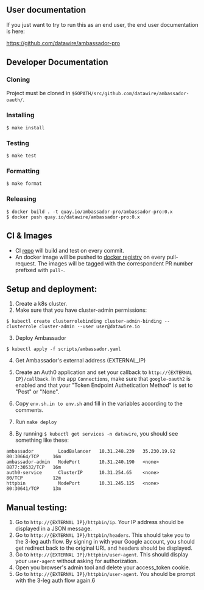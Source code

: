 ## User documentation

If you just want to try to run this as an end user, the end user documentation is here:

https://github.com/datawire/ambassador-pro

## Developer Documentation

### Cloning
Project must be cloned in `$GOPATH/src/github.com/datawire/ambassador-oauth/`.

### Installing
```
$ make install
```

### Testing
```
$ make test
```

### Formatting
```
$ make format
```

### Releasing
```
$ docker build . -t quay.io/ambassador-pro/ambassador-pro:0.x
$ docker push quay.io/datawire/ambassador-pro:0.x
```

## CI & Images
* CI [repo](https://travis-ci.com/datawire/ambassador-oauth) will build and test on every commit.
* An docker image will be pushed to [docker registry](https://quay.io/repository/datawire/ambassador-pro?tab=tags) on every pull-request. The images will be tagged with the correspondent PR number prefixed with `pull-`.

## Setup and deployment:

1. Create a k8s cluster.
2. Make sure that you have cluster-admin permissions:
```
$ kubectl create clusterrolebinding cluster-admin-binding --clusterrole cluster-admin --user user@datawire.io
```

3. Deploy Ambassador
```
$ kubectl apply -f scripts/ambassador.yaml
```
4. Get Ambassador's external address (EXTERNAL_IP)

5. Create an Auth0 application and set your callback to `http://{EXTERNAL IP}/callback`. In the app `Connections`, make sure that `google-oauth2` is enabled and that your "Token Endpoint Authetication Method" is set to "Post" or "None".

6. Copy `env.sh.in to env.sh` and fill in the variables according to the comments.

7.  Run `make deploy`

8. By running `$ kubectl get services -n datawire`, you should see something like these:
```
ambassador         LoadBalancer   10.31.248.239   35.230.19.92   80:30664/TCP     16m
ambassador-admin   NodePort       10.31.240.190   <none>         8877:30532/TCP   16m
auth0-service      ClusterIP      10.31.254.65    <none>         80/TCP           12m
httpbin            NodePort       10.31.245.125   <none>         80:30641/TCP     13m
```

## Manual testing:

1. Go to `http://{EXTERNAL IP}/httpbin/ip`. Your IP address should be displayed in a JSON message.
2. Go to `http://{EXTERNAL IP}/httpbin/headers`. This should take you to the 3-leg auth flow. By signing in with your Google account, you should get redirect back to the original URL and headers should be displayed.
3. Go to `http://{EXTERNAL IP}/httpbin/user-agent`. This should display your `user-agent` without asking for authorization.
4. Open you browser's admin tool and delete your access_token cookie.
5. Go to `http://{EXTERNAL IP}/httpbin/user-agent`. You should be prompt with the 3-leg auth flow again.6
